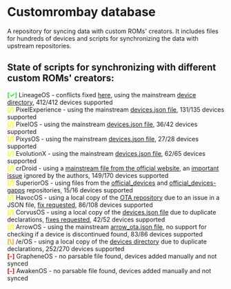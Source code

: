 # Customrombay database
A repository for syncing data with custom ROMs' creators. It includes files for hundreds of devices and scripts for synchronizing the data with upstream repositories.

## State of scripts for synchronizing with different custom ROMs' creators:
**<span style="color:lime">[✓]</span>** LineageOS - conflicts fixed [here](https://github.com/LineageOS/lineage_wiki/commit/97360174e8eab338d7b848db4b626ef0ce8cd72e), using the mainstream [device directory](https://github.com/LineageOS/lineage_wiki/tree/master/_data/devices), 412/412 devices supported \
**<span style="color:yellow">[/]</span>** PixelExperience - using the mainstream [devices.json file](https://github.com/PixelExperience/official_devices/blob/master/devices.json), 131/135 devices supported \
**<span style="color:yellow">[/]</span>** PixelOS - using the mainstream [devices.json file](https://github.com/PixelOS-AOSP/official_devices/blob/thirteen/API/devices.json), 36/42 devices supported \
**<span style="color:yellow">[/]</span>** PixysOS - using the mainstream [devices.json file](https://github.com/PixysOS/official_devices/blob/master/devices.json), 27/28 devices supported \
**<span style="color:yellow">[/]</span>** EvolutionX - using the mainstream [devices.json file](https://github.com/Evolution-X-Devices/official_devices/blob/master/devices.json), 62/65 devices supported \
**<span style="color:yellow">[/]</span>** crDroid - using a [mainstream file from the official website](https://crdroid.net/devices_handler/compiled.json), an [important issue](https://github.com/crdroidandroid/crdroid.net/issues/10) ignored by the authors, 149/170 devices supported \
**<span style="color:yellow">[/]</span>** SuperiorOS - using files from the [official_devices](https://github.com/SuperiorOS-Devices/official_devices) and [official_devices-gapps](https://github.com/SuperiorOS-Devices/official_devices-gapps) repositories, 15/16 devices supported \
**<span style="color:yellow">[/]</span>** HavocOS - using a local copy of the [OTA repository](https://github.com/Havoc-OS/OTA) due to an issue in a JSON file, [fix requested](https://github.com/Havoc-OS/OTA/pull/12), 86/108 devices supported \
**<span style="color:yellow">[/]</span>** CorvusOS - using a local copy of the [devices.json file](https://github.com/CorvusRom-Devices/jenkins/blob/main/devices.json) due to duplicate declarations, [fixes requested](https://github.com/CorvusRom-Devices/jenkins/pull/45), 42/52 devices supported \
**<span style="color:yellow">[/]</span>** ArrowOS - using the mainstream [arrow_ota.json file](https://github.com/ArrowOS/arrow_ota/blob/master/arrow_ota.json), no support for checking if a device is discontinued found, 83/86 devices supported \
**<span style="color:orange">[\\]</span>** /e/OS - using a local copy of the [devices directory](https://gitlab.e.foundation/e/documentation/user/-/tree/master/htdocs/_data/devices) due to duplicate declarations, 252/270 devices supported \
**<span style="color:red">[-]</span>** GrapheneOS - no parsable file found, devices added manually and not synced \
**<span style="color:red">[-]</span>** AwakenOS - no parsable file found, devices added manually and not synced
